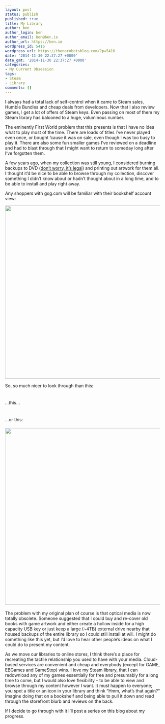 ```yaml
---
layout: post
status: publish
published: true
title: My Library
author: ben
author_login: ben
author_email: ben@ben.ie
author_url: https://ben.ie
wordpress_id: 5416
wordpress_url: https://thenorobotsblog.com/?p=5416
date: '2014-11-30 22:37:27 +0000'
date_gmt: '2014-11-30 22:37:27 +0000'
categories:
- My Current Obsession
tags:
- Steam
- Library
comments: []
---
```

<p>I always had a total lack of self-control when it came to Steam sales, Humble Bundles and cheap deals from developers. Now that I also review games, I get a lot of offers of Steam keys. Even passing on most of them my Steam library has balooned to a huge, voluminous number.</p>
<p>The eminently First World problem that this presents is that I have no idea what to play most of the time. There are loads of titles I’ve never played even once, or bought ‘cause it was on sale, even though I was too busy to play it. There are also some fun smaller games I’ve reviewed on a deadline and had to blast through that I might want to return to someday long after I’ve forgotten them.</p>
<p>A few years ago, when my collection was still young, I considered burning backups to DVD (<a href="https://support.steampowered.com/kb_article.php?ref=8794-yphv-2033" target="_blank">don’t worry, it’s legal</a>) and printing out artwork for them all. I thought it’d be nice to be able to browse through my collection, discover something I didn’t know about or hadn’t thought about in a long time, and to be able to install and play right away.</p>
<p>Any shoppers with gog.com will be familiar with their bookshelf account view:</p>
<p><img style="max-height: none; max-width: 100%;" src="https://thenorobotsblog.com/wp-content/uploads/2014/11/Screenshot2014-11-3022.19.08.png" alt="" width="909" height="562" /></p>
<p>So, so much nicer to look through than this:</p>
<p><img style="margin-top: 5px; margin-right: 5px; margin-bottom: 5px; max-height: none; max-width: 100%;" src="https://thenorobotsblog.com/wp-content/uploads/2014/11/ScreenShot2014-11-30at22.21.03.png" alt="" data-position="3" /></p>
<p>…this…</p>
<p><img style="margin-top: 5px; margin-right: 5px; margin-bottom: 5px; max-height: none; max-width: 100%;" src="https://thenorobotsblog.com/wp-content/uploads/2014/11/ScreenShot2014-11-30at22.21.23.png" alt="" data-position="3" /></p>
<p>…or this:</p>
<p><img style="margin-top: 5px; margin-right: 5px; margin-bottom: 5px; max-height: none; max-width: 100%;" src="https://thenorobotsblog.com/wp-content/uploads/2014/11/ScreenShot2014-11-30at22.21.51.png" alt="" width="1193" height="573" data-position="3" /></p>
<p>The problem with my original plan of course is that optical media is now totally obsolete. Someone suggested that I could buy and re-cover old books with game artwork and either create a hollow inside for a high capacity USB key or just keep a large (~4TB) external drive nearby that housed backups of the entire library so I could still install at will. I might do something like this yet, but I’d love to hear other people’s ideas on what I could do to present my content.</p>
<p>As we move our libraries to online stores, I think there’s a place for recreating the tactile relationship you used to have with your media. Cloud-based services are convenient and cheap and everybody (except for GAME, EBGames and GameStop) wins. I love my Steam library, that I can redownload any of my games essentially for free and presumably for a long time to come, but I would also love flexibility – to be able to view and browse through my content however I want. It must happen to everyone; you spot a title or an icon in your library and think “Hmm, what’s that again?” Imagine doing that on a bookshelf and being able to pull it down and read through the storefront blurb and reviews on the back.</p>
<p>If I decide to go through with it I’ll post a series on this blog about my progress.</p>
